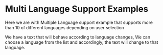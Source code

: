 <h1>Multi Language Support Examples</h1>


<p>Here we are with Multiple Language support example that supports more than 10 of different languages depending on user selection</p>


<p>We have a text that will behave according to language changes, We can choose a language from the list and accordingly, the text will change to that language.</p>

